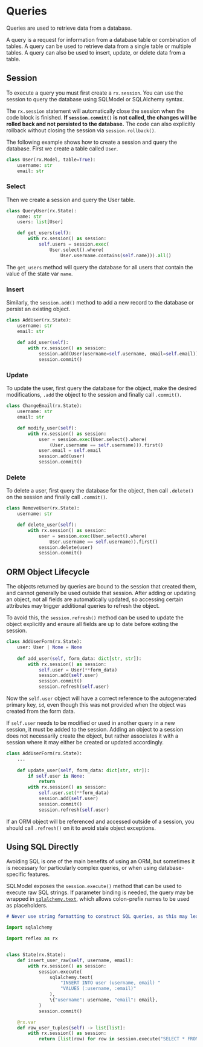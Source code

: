 # Queries

Queries are used to retrieve data from a database.

A query is a request for information from a database table or combination of
tables. A query can be used to retrieve data from a single table or multiple
tables. A query can also be used to insert, update, or delete data from a table.

## Session

To execute a query you must first create a `rx.session`. You can use the session
to query the database using SQLModel or SQLAlchemy syntax.

The `rx.session` statement will automatically close the session when the code
block is finished. **If `session.commit()` is not called, the changes will be
rolled back and not persisted to the database.** The code can also explicitly
rollback without closing the session via `session.rollback()`.

The following example shows how to create a session and query the database.
First we create a table called `User`.

```python
class User(rx.Model, table=True):
    username: str
    email: str
```

### Select

Then we create a session and query the User table.

```python
class QueryUser(rx.State):
    name: str
    users: list[User]

    def get_users(self):
        with rx.session() as session:
            self.users = session.exec(
                User.select().where(
                    User.username.contains(self.name))).all()
```

The `get_users` method will query the database for all users that contain the
value of the state var `name`.

### Insert

Similarly, the `session.add()` method to add a new record to the
database or persist an existing object.

```python
class AddUser(rx.State):
    username: str
    email: str
    
    def add_user(self):
        with rx.session() as session:
            session.add(User(username=self.username, email=self.email))
            session.commit()
```

### Update

To update the user, first query the database for the object, make the desired
modifications, `.add` the object to the session and finally call `.commit()`.

```python
class ChangeEmail(rx.State):
    username: str
    email: str

    def modify_user(self):
        with rx.session() as session:
            user = session.exec(User.select().where(
                (User.username == self.username))).first()
            user.email = self.email
            session.add(user)
            session.commit()
```

### Delete

To delete a user, first query the database for the object, then call
`.delete()` on the session and finally call `.commit()`.

```python
class RemoveUser(rx.State):
    username: str

    def delete_user(self):
        with rx.session() as session:
            user = session.exec(User.select().where(
                User.username == self.username)).first()
            session.delete(user)
            session.commit()
```

## ORM Object Lifecycle

The objects returned by queries are bound to the session that created them, and cannot generally
be used outside that session. After adding or updating an object, not all fields are automatically
updated, so accessing certain attributes may trigger additional queries to refresh the object.

To avoid this, the `session.refresh()` method can be used to update the object explicitly and
ensure all fields are up to date before exiting the session.

```python
class AddUserForm(rx.State):
    user: User | None = None
    
    def add_user(self, form_data: dict[str, str]):
        with rx.session() as session:
            self.user = User(**form_data)
            session.add(self.user)
            session.commit()
            session.refresh(self.user)
```

Now the `self.user` object will have a correct reference to the autogenerated
primary key, `id`, even though this was not provided when the object was created
from the form data.

If `self.user` needs to be modified or used in another query in a new session,
it must be added to the session. Adding an object to a session does not
necessarily create the object, but rather associates it with a session where it
may either be created or updated accordingly.

```python
class AddUserForm(rx.State):
    ...
    
    def update_user(self, form_data: dict[str, str]):
        if self.user is None:
            return
        with rx.session() as session:
            self.user.set(**form_data)
            session.add(self.user)
            session.commit()
            session.refresh(self.user)
```

If an ORM object will be referenced and accessed outside of a session, you
should call `.refresh()` on it to avoid stale object exceptions.

## Using SQL Directly

Avoiding SQL is one of the main benefits of using an ORM, but sometimes it is
necessary for particularly complex queries, or when using database-specific
features.

SQLModel exposes the `session.execute()` method that can be used to execute raw
SQL strings.  If parameter binding is needed, the query may be wrapped in
[`sqlalchemy.text`](https://docs.sqlalchemy.org/en/14/core/sqlelement.html#sqlalchemy.sql.expression.text),
which allows colon-prefix names to be used as placeholders.

```md alert info
# Never use string formatting to construct SQL queries, as this may lead to SQL injection vulnerabilities in the app.
```

```python
import sqlalchemy

import reflex as rx


class State(rx.State):
    def insert_user_raw(self, username, email):
        with rx.session() as session:
            session.execute(
                sqlalchemy.text(
                    "INSERT INTO user (username, email) "
                    "VALUES (:username, :email)"
                ),
                \{"username": username, "email": email},
            )
            session.commit()

    @rx.var
    def raw_user_tuples(self) -> list[list]:
        with rx.session() as session:
            return [list(row) for row in session.execute("SELECT * FROM user").all()]
```
